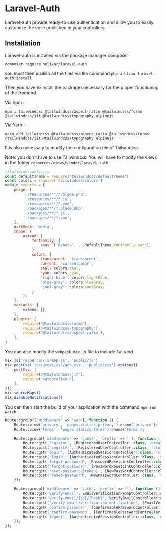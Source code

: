 # Laravel-Auth

Laravel-auth provide ready-to-use authentication and allow you to easily customize the code published in your controllers

## Installation

Laravel-auth is installed via the package manager composer

``composer require helixar/laravel-auth``

you must then publish all the files via the command ``php artisan laravel-auth:install``

Then you have to install the packages necessary for the proper functioning of the frontend

Via npm :

``npm i tailwindcss @tailwindcss/aspect-ratio @tailwindcss/forms @tailwindcss/jit @tailwindcss/typography alpinejs``

Via Yarn :

``yarn add tailwindcss @tailwindcss/aspect-ratio @tailwindcss/forms @tailwindcss/jit @tailwindcss/typography alpinejs``

It is also necessary to modify the configuration file of Tailwindcss

Note: you don't have to use Tailwindcss. You will have to modify the views in the folder ``resources/views/vendor/laravel-auth``.

```javascript
//tailwind.config.js
const defaultTheme = require('tailwindcss/defaultTheme')
const colors = require('tailwindcss/colors')
module.exports = {
    purge: [
        './resources/**/*.blade.php',
        './resources/**/*.js',
        './resources/**/*.vue',
        './packages/**/*.blade.php',
        './packages/**/*.js',
        './packages/**/*.vue',
    ],
    darkMode: 'media',
    theme: {
        extend: {
            fontFamily: {
                sans: ['Roboto', ...defaultTheme.fontFamily.sans],
            },
            colors: {
                transparent: 'transparent',
                current: 'currentColor',
                teal: colors.teal,
                cyan: colors.cyan,
                'light-blue': colors.lightBlue,
                'blue-gray': colors.blueGray,
                'cool-gray': colors.coolGray,
            }
        },
    },
    variants: {
        extend: {},
    },
    plugins: [
        require('@tailwindcss/forms'),
        require('@tailwindcss/typography'),
        require('@tailwindcss/aspect-ratio'),
    ],
}

```

You can also modify the ``webpack.mix.js`` file to include Tailwind

```javascript
mix.js('resources/js/app.js', 'public/js')
mix.postCss('resources/css/app.css', 'public/css').options({
    postCss: [
        require('@tailwindcss/jit'),
        require('autoprefixer')
    ],
});
mix.sourceMaps()
mix.disableNotifications()
```

You can then start the build of your application with the command ``npm run watch``

```php
Route::group(['middleware' => 'web'], function () {
    Route::view('privacy', 'pages.statics.privacy')->name('privacy');
    Route::view('terms', 'pages.statics.terms')->name('terms');

    Route::group(['middleware' => 'guest', 'prefix' => ''], function () {
        Route::get('register', [RegisteredUserController::class, 'create'])->name('register');
        Route::post('register', [RegisteredUserController::class, 'store']);
        Route::get('login', [AuthenticatedSessionController::class, 'create'])->name('login');
        Route::post('login', [AuthenticatedSessionController::class, 'store']);
        Route::get('forgot-password', [PasswordResetLinkController::class, 'create'])->name('password.request');
        Route::post('forgot-password', [PasswordResetLinkController::class, 'store'])->name('password.email');
        Route::get('reset-password/{token}', [NewPasswordController::class, 'create'])->name('password.reset');
        Route::post('reset-password', [NewPasswordController::class, 'store'])->name('password.update');
    });

    Route::group(['middleware' => 'auth', 'prefix' => ''], function () {
        Route::get('verify-email', EmailVerificationPromptController::class)->name('verification.notice');
        Route::get('verify-email/{id}/{hash}', VerifyEmailController::class)->middleware(['signed', 'throttle:6,1'])->name('verification.verify');
        Route::post('verify-email/verification-notification', [EmailVerificationNotificationController::class, 'store'])->middleware(['throttle:6,1'])->name('verification.send');
        Route::get('confirm-password', [ConfirmablePasswordController::class, 'show'])->name('password.confirm');
        Route::post('confirm-password', [ConfirmablePasswordController::class, 'store']);
        Route::get('logout', [AuthenticatedSessionController::class, 'destroy'])->name('logout');
    });
});
```
